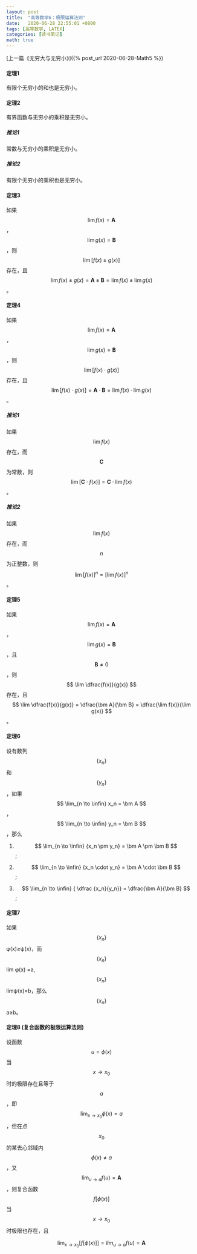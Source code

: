 ```yaml
---
layout: post
title:  "高等数学6：极限运算法则"
date:   2020-06-28 22:55:01 +0800
tags: [高等数学, LATEX]
categories: [读书笔记]
math: true
---
```


[上一篇《无穷大与无穷小》]({% post_url 2020-06-28-Math5 %})


#### 定理1

有限个无穷小的和也是无穷小。


#### 定理2

有界函数与无穷小的乘积是无穷小。


##### 推论1

常数与无穷小的乘积是无穷小。


##### 推论2

有限个无穷小的乘积也是无穷小。


#### 定理3

如果<span> $$ \lim f(x) = \bm A $$ </span>，<span> $$ \lim g(x)= \bm B $$ </span>，则 <span> $$ \lim [f(x) \pm g(x)] $$ </span>存在，且 <span> $$ \lim {f(x) \pm g(x)} = \bm A \pm \bm B = \lim f(x) \pm \lim g(x) $$ </span> 。


#### 定理4

如果<span> $$ \lim f(x) = \bm A $$ </span>，<span> $$ \lim g(x)= \bm B $$ </span>，则<span> $$ \lim [f(x) \cdot  g(x)] $$ </span>存在，且<span> $$ \lim [f(x) \cdot  g(x)] = \bm A \cdot \bm B = \lim f(x) \cdot \lim g(x) $$ </span>。


##### 推论1

如果<span> $$ \lim f(x) $$ </span>存在，而<span> $$ \bm C $$ </span>为常数，则 <span> $$ \lim [ \bm C \cdot f(x)] = \bm C \cdot \lim f(x) $$ </span>。


##### 推论2

如果<span> $$ \lim f(x) $$ </span>存在，而<span> $$ n $$ </span>为正整数，则<span> $$ \lim [ f(x) ] ^  n = [ \lim f(x) ] ^ n  $$ </span>。


#### 定理5

如果<span> $$ \lim f(x) = \bm A $$ </span>，<span> $$ \lim g(x)= \bm B $$ </span>，且<span> $$ \bm B \not = 0 $$ </span>，则 <span> $$ \lim \dfrac{f(x)}{g(x)} $$ </span>存在，且 <span> $$ \lim \dfrac{f(x)}{g(x)} = \dfrac{\bm A}{\bm B} = \dfrac{\lim f(x)}{\lim g(x)} $$ </span>。


#### 定理6

设有数列<span> $$ \{ x_n \} $$ </span>和<span> $$ \{ y_n \} $$ </span>，如果<span> $$ \lim_{n \to \infin} x_n = \bm A $$ </span>，<span> $$ \lim_{n \to \infin} y_n = \bm B $$ </span>，那么

1. <span> $$ \lim_{n \to \infin} {x_n \pm y_n} = \bm A \pm \bm B $$ </span>;

2. <span> $$ \lim_{n \to \infin} {x_n \cdot y_n} = \bm A \cdot \bm B $$ </span>;

3. <span> $$ \lim_{n \to \infin} { \dfrac {x_n}{y_n}} = \dfrac{\bm A}{\bm B} $$ </span>;


#### 定理7

如果<span> $$ \{ x_n \} $$ </span>  φ(x)≥ψ(x)，而 <span> $$ \{ x_n \} $$ </span> lim φ(x) =a, <span> $$ \{ x_n \} $$ </span> limψ(x)=b，那么<span> $$ \{ x_n \} $$ </span> a≥b。


#### 定理8 (复合函数的极限运算法则)

设函数<span> $$ u = \phi(x) $$ </span> 当<span> $$ x \to x_0 $$ </span> 时的极限存在且等于<span> $$ a $$ </span>，即<span> $$ \lim_{x \to x_0} { \phi (x) } = a $$ </span> ，但在点<span> $$ x_0 $$ </span> 的某去心邻域内<span> $$ \phi (x) \not = a $$ </span>，又<span> $$ \lim_{u \to a}f(u) = \bm A $$ </span>，则复合函数<span> $$ f[ \phi (x) ] $$ </span> 当<span> $$ x \to x_0 $$ </span> 时极限也存在，且

$$
\lim_{x \to x_0}[f[\phi (x)]] = lim_{u \to a}f(u) = \bm A
$$

